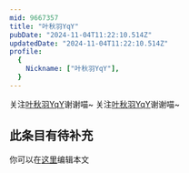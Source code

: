 ```yaml
---
mid: 9667357
title: "叶秋羽YqY"
pubDate: "2024-11-04T11:22:10.514Z"
updatedDate: "2024-11-04T11:22:10.514Z"
profile:
  {
    Nickname: ["叶秋羽YqY"],
  }
---
```


关注[叶秋羽YqY](https://space.bilibili.com/9667357)谢谢喵~ 关注[叶秋羽YqY](https://space.bilibili.com/9667357)谢谢喵~

## 此条目有待补充
你可以在[这里](https://github.com/Yuhanawa/VTuber.ICU-Content/edit/master/v/叶秋羽YqY/index.md)编辑本文
